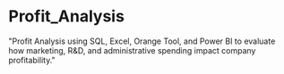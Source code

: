 # Profit_Analysis
"Profit Analysis using SQL, Excel, Orange Tool, and Power BI to evaluate how marketing, R&amp;D, and administrative spending impact company profitability."
